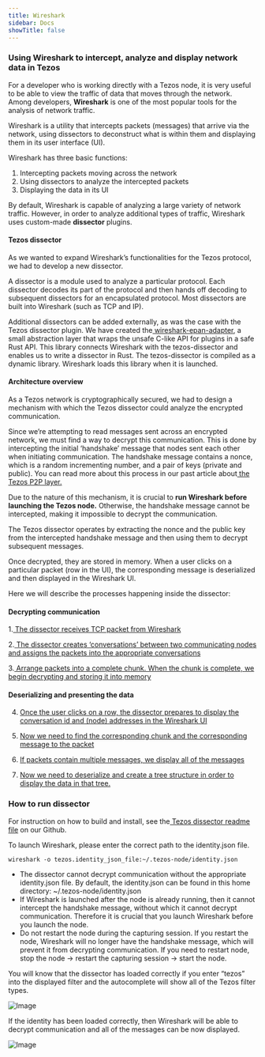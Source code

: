 ```yaml
---
title: Wireshark
sidebar: Docs
showTitle: false
---
```



### **Using Wireshark to intercept, analyze and display network data in Tezos**

For a developer who is working directly with a Tezos node, it is very useful to be able to view the traffic of data that moves through the network. Among developers, **Wireshark** is one of the most popular tools for the analysis of network traffic.

Wireshark is a utility that intercepts packets (messages) that arrive via the network, using dissectors to deconstruct what is within them and displaying them in its user interface (UI).

Wireshark has three basic functions:



1. Intercepting packets moving across the network
2. Using dissectors to analyze the intercepted packets
3. Displaying the data in its UI

By default, Wireshark is capable of analyzing a large variety of network traffic. However, in order to analyze additional types of traffic, Wireshark uses custom-made **dissector** plugins.


#### **Tezos dissector**

As we wanted to expand Wireshark’s functionalities for the Tezos protocol, we had to develop a new dissector.

A dissector is a module used to analyze a particular protocol. Each dissector decodes its part of the protocol and then hands off decoding to subsequent dissectors for an encapsulated protocol. Most dissectors are built into Wireshark (such as TCP and IP).

Additional dissectors can be added externally, as was the case with the Tezos dissector plugin. We have created the[ wireshark-epan-adapter](https://github.com/simplestaking/tezos-dissector/tree/master/wireshark-epan-adapter), a small abstraction layer that wraps the unsafe C-like API for plugins in a safe Rust API. This library connects Wireshark with the tezos-dissector and enables us to write a dissector in Rust. The tezos-dissector is compiled as a dynamic library. Wireshark loads this library when it is launched.


#### **Architecture overview**

As a Tezos network is cryptographically secured, we had to design a mechanism with which the Tezos dissector could analyze the encrypted communication.

Since we’re attempting to read messages sent across an encrypted network, we must find a way to decrypt this communication. This is done by intercepting the initial ‘handshake’ message that nodes sent each other when initiating communication. The handshake message contains a nonce, which is a random incrementing number, and a pair of keys (private and public). You can read more about this process in our past article about[ the Tezos P2P layer.](https://medium.com/simplestaking/tezos-rust-node-a-deep-dive-into-the-tezos-p2p-layer-98e3b3e3b704)

Due to the nature of this mechanism, it is crucial to **run Wireshark before launching the Tezos node.** Otherwise, the handshake message cannot be intercepted, making it impossible to decrypt the communication.

The Tezos dissector operates by extracting the nonce and the public key from the intercepted handshake message and then using them to decrypt subsequent messages.

Once decrypted, they are stored in memory. When a user clicks on a particular packet (row in the UI), the corresponding message is deserialized and then displayed in the Wireshark UI.

Here we will describe the processes happening inside the dissector:


#### **Decrypting communication**

1.[ The dissector receives TCP packet from Wireshark](https://github.com/simplestaking/tezos-dissector/blob/f1649f366961418a9142767b029fc5f0444a2b9c/wireshark-epan-adapter/src/plugin.rs#L399)

2.[ The dissector creates ‘conversations’ between two communicating nodes and assigns the packets into the appropriate conversations](https://github.com/simplestaking/tezos-dissector/blob/f1649f366961418a9142767b029fc5f0444a2b9c/src/dissector.rs#L123)

3.[ Arrange packets into a complete chunk. When the chunk is complete, we begin decrypting and storing it into memory](https://github.com/simplestaking/tezos-dissector/blob/f1649f366961418a9142767b029fc5f0444a2b9c/src/conversation/overall_buffer.rs#L144)


#### **Deserializing and presenting the data**

4. [Once the user clicks on a row, the dissector prepares to display the conversation id and (node) addresses in the Wireshark UI](https://github.com/simplestaking/tezos-dissector/blob/f1649f366961418a9142767b029fc5f0444a2b9c/src/conversation/overall_buffer.rs#L233)

5. [Now we need to find the corresponding chunk and the corresponding message to the packet](https://github.com/simplestaking/tezos-dissector/blob/f1649f366961418a9142767b029fc5f0444a2b9c/src/conversation/overall_buffer.rs#L308)

6. [If packets contain multiple messages, we display all of the messages](https://github.com/simplestaking/tezos-dissector/blob/f1649f366961418a9142767b029fc5f0444a2b9c/src/conversation/overall_buffer.rs#L338)

7. [Now we need to deserialize and create a tree structure in order to display the data in that tree.](https://github.com/simplestaking/tezos-dissector/blob/f1649f366961418a9142767b029fc5f0444a2b9c/src/value/message.rs#L286)


### **How to run dissector**

For instruction on how to build and install, see the[ Tezos dissector readme file](https://github.com/simplestaking/tezos-dissector#prerequisites) on our Github.

To launch Wireshark, please enter the correct path to the identity.json file.

```wireshark -o tezos.identity_json_file:~/.tezos-node/identity.json```

*   The dissector cannot decrypt communication without the appropriate identity.json file. By default, the identity.json can be found in this home directory: ~/.tezos-node/identity.json
*   If Wireshark is launched after the node is already running, then it cannot intercept the handshake message, without which it cannot decrypt communication. Therefore it is crucial that you launch Wireshark before you launch the node.
*   Do not restart the node during the capturing session. If you restart the node, Wireshark will no longer have the handshake message, which will prevent it from decrypting communication. If you need to restart node, stop the node -> restart the capturing session -> start the node.

You will know that the dissector has loaded correctly if you enter “tezos” into the displayed filter and the autocomplete will show all of the Tezos filter types.


![Image](../../static/images/wireshark1.gif)


If the identity has been loaded correctly, then Wireshark will be able to decrypt communication and all of the messages can be now displayed.


![Image](../../static/images/wireshark2.gif)




